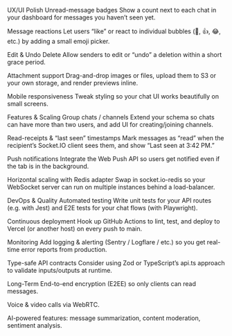 UX/UI Polish
Unread-message badges
Show a count next to each chat in your dashboard for messages you haven’t seen yet.

Message reactions
Let users “like” or react to individual bubbles (💖, 👍, 😂, etc.) by adding a small emoji picker.

Edit & Undo Delete
Allow senders to edit or “undo” a deletion within a short grace period.

Attachment support
Drag-and-drop images or files, upload them to S3 or your own storage, and render previews inline.

Mobile responsiveness
Tweak styling so your chat UI works beautifully on small screens.

Features & Scaling
Group chats / channels
Extend your schema so chats can have more than two users, and add UI for creating/joining channels.

Read-receipts & “last seen” timestamps
Mark messages as “read” when the recipient’s Socket.IO client sees them, and show “Last seen at 3:42 PM.”

Push notifications
Integrate the Web Push API so users get notified even if the tab is in the background.

Horizontal scaling with Redis adapter
Swap in socket.io-redis so your WebSocket server can run on multiple instances behind a load-balancer.

DevOps & Quality
Automated testing
Write unit tests for your API routes (e.g. with Jest) and E2E tests for your chat flows (with Playwright).

Continuous deployment
Hook up GitHub Actions to lint, test, and deploy to Vercel (or another host) on every push to main.

Monitoring
Add logging & alerting (Sentry / Logflare / etc.) so you get real-time error reports from production.

Type-safe API contracts
Consider using Zod or TypeScript’s api.ts approach to validate inputs/outputs at runtime.

Long-Term
End-to-end encryption (E2EE) so only clients can read messages.

Voice & video calls via WebRTC.

AI-powered features: message summarization, content moderation, sentiment analysis.